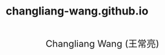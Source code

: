 # changliang-wang.github.io
<html>
  <body>
    <p>
      <br>
    </p>
    <p align="center">
      <font size="5">Changliang Wang (王常亮)</font>
    </p>
  </body>
</html>

